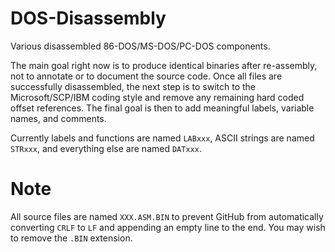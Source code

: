 # DOS-Disassembly
Various disassembled 86-DOS/MS-DOS/PC-DOS components.

The main goal right now is to produce identical binaries after re-assembly, not to annotate or to document the source code. Once all files are successfully disassembled, the next step is to switch to the Microsoft/SCP/IBM coding style and remove any remaining hard coded offset references. The final goal is then to add meaningful labels, variable names, and comments.

Currently labels and functions are named `LABxxx`, ASCII strings are named `STRxxx`, and everything else are named `DATxxx`.

# Note
All source files are named `XXX.ASM.BIN` to prevent GitHub from automatically converting `CRLF` to `LF` and appending an empty line to the end. You may wish to remove the `.BIN` extension.
